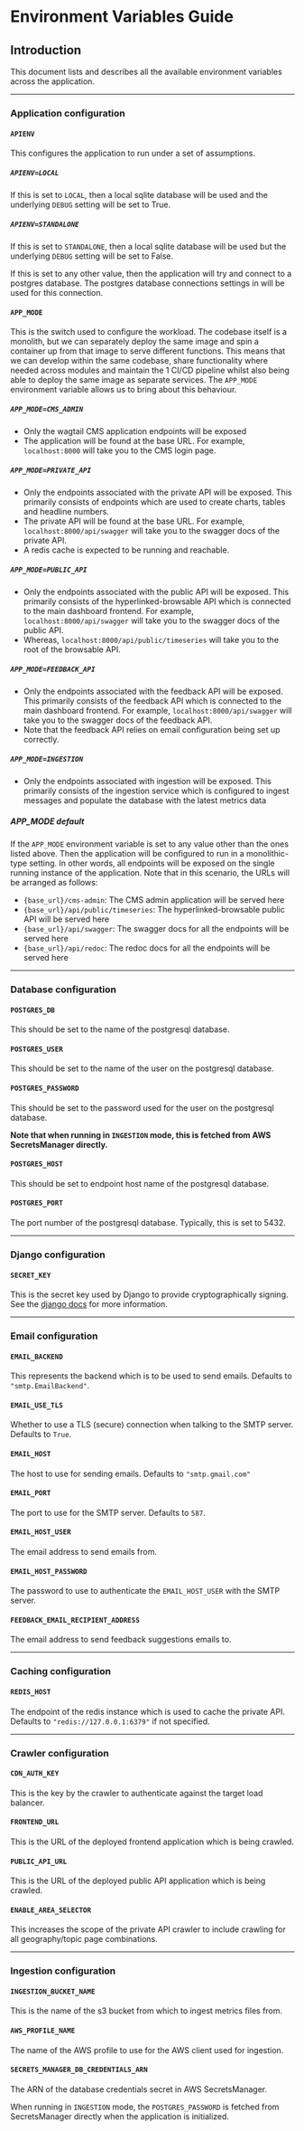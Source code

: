# Environment Variables Guide

## Introduction

This document lists and describes all the available environment variables across the application.

---

### Application configuration

#### `APIENV`

This configures the application to run under a set of assumptions.

##### `APIENV=LOCAL`

If this is set to `LOCAL`, then a local sqlite database will be used 
and the underlying `DEBUG` setting will be set to True.

##### `APIENV=STANDALONE`

If this is set to `STANDALONE`, then a local sqlite database will be used 
but the underlying `DEBUG` setting will be set to False.

If this is set to any other value, then the application will try and connect to a postgres database.
The postgres database connections settings in will be used for this connection.

#### `APP_MODE`

This is the switch used to configure the workload. 
The codebase itself is a monolith, but we can separately deploy the same
image and spin a container up from that image to serve different functions. 
This means that we can develop within the same codebase, 
share functionality where needed across modules and maintain the 1 CI/CD pipeline whilst also being able to deploy
the same image as separate services.
The `APP_MODE` environment variable allows us to bring about this behaviour.

##### `APP_MODE=CMS_ADMIN`

- Only the wagtail CMS application endpoints will be exposed
- The application will be found at the base URL. For example, `localhost:8000` will take you to the CMS login page.

##### `APP_MODE=PRIVATE_API`

- Only the endpoints associated with the private API will be exposed. 
This primarily consists of endpoints which are used to create charts, tables and headline numbers.
- The private API will be found at the base URL. 
For example, `localhost:8000/api/swagger` will take you to the swagger docs of the private API.
- A redis cache is expected to be running and reachable.

##### `APP_MODE=PUBLIC_API`

- Only the endpoints associated with the public API will be exposed. 
This primarily consists of the hyperlinked-browsable API which is connected to the main dashboard frontend.
For example, `localhost:8000/api/swagger` will take you to the swagger docs of the public API.
- Whereas, `localhost:8000/api/public/timeseries` will take you to the root of the browsable API.

##### `APP_MODE=FEEDBACK_API`

- Only the endpoints associated with the feedback API will be exposed. 
This primarily consists of the feedback API which is connected to the main dashboard frontend.
For example, `localhost:8000/api/swagger` will take you to the swagger docs of the feedback API.
- Note that the feedback API relies on email configuration being set up correctly.

##### `APP_MODE=INGESTION`

- Only the endpoints associated with ingestion will be exposed. 
This primarily consists of the ingestion service which is configured to ingest messages and populate the
database with the latest metrics data

##### APP_MODE default

If the `APP_MODE` environment variable is set to any value other than the ones listed above.
Then the application will be configured to run in a monolithic-type setting.
In other words, all endpoints will be exposed on the single running instance of the application.
Note that in this scenario, the URLs will be arranged as follows:

- `{base_url}/cms-admin`: The CMS admin application will be served here
- `{base_url}/api/public/timeseries`: The hyperlinked-browsable public API will be served here
- `{base_url}/api/swagger`: The swagger docs for all the endpoints will be served here
- `{base_url}/api/redoc`: The redoc docs for all the endpoints will be served here

---

### Database configuration

#### `POSTGRES_DB`

This should be set to the name of the postgresql database.

#### `POSTGRES_USER`

This should be set to the name of the user on the postgresql database.

#### `POSTGRES_PASSWORD`

This should be set to the password used for the user on the postgresql database.

**Note that when running in `INGESTION` mode, this is fetched from AWS SecretsManager directly.**

#### `POSTGRES_HOST`

This should be set to endpoint host name of the postgresql database.

#### `POSTGRES_PORT`

The port number of the postgresql database. Typically, this is set to 5432.

---

### Django configuration

#### `SECRET_KEY`

This is the secret key used by Django to provide cryptographically signing.
See the [django docs](https://docs.djangoproject.com/en/4.2/ref/settings/#std-setting-SECRET_KEY) for more information.

---

### Email configuration

#### `EMAIL_BACKEND`

This represents the backend which is to be used to send emails.
Defaults to `"smtp.EmailBackend"`.

#### `EMAIL_USE_TLS`

Whether to use a TLS (secure) connection when talking to the SMTP server. 
Defaults to `True`.

#### `EMAIL_HOST`

The host to use for sending emails. Defaults to `"smtp.gmail.com"`

#### `EMAIL_PORT`

The port to use for the SMTP server. Defaults to `587`.

#### `EMAIL_HOST_USER`

The email address to send emails from.

#### `EMAIL_HOST_PASSWORD`

The password to use to authenticate the `EMAIL_HOST_USER` with the SMTP server.

#### `FEEDBACK_EMAIL_RECIPIENT_ADDRESS`

The email address to send feedback suggestions emails to.

---

### Caching configuration

#### `REDIS_HOST`

The endpoint of the redis instance which is used to cache the private API.
Defaults to `"redis://127.0.0.1:6379"` if not specified.

---

### Crawler configuration

#### `CDN_AUTH_KEY`

This is the key by the crawler to authenticate against the target load balancer.

#### `FRONTEND_URL`

This is the URL of the deployed frontend application which is being crawled.

#### `PUBLIC_API_URL`

This is the URL of the deployed public API application which is being crawled.

#### `ENABLE_AREA_SELECTOR`

This increases the scope of the private API crawler to include crawling for all geography/topic page combinations.

---

### Ingestion configuration

#### `INGESTION_BUCKET_NAME`

This is the name of the s3 bucket from which to ingest metrics files from.

#### `AWS_PROFILE_NAME`

The name of the AWS profile to use for the AWS client used for ingestion.


#### `SECRETS_MANAGER_DB_CREDENTIALS_ARN`

The ARN of the database credentials secret in AWS SecretsManager.

When running in `INGESTION` mode, the `POSTGRES_PASSWORD` is 
fetched from SecretsManager directly when the application is initialized.
